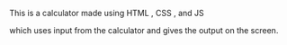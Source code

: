 

This is a calculator made using 
HTML , CSS , and JS 

which uses input from the calculator and gives the output on the screen.

